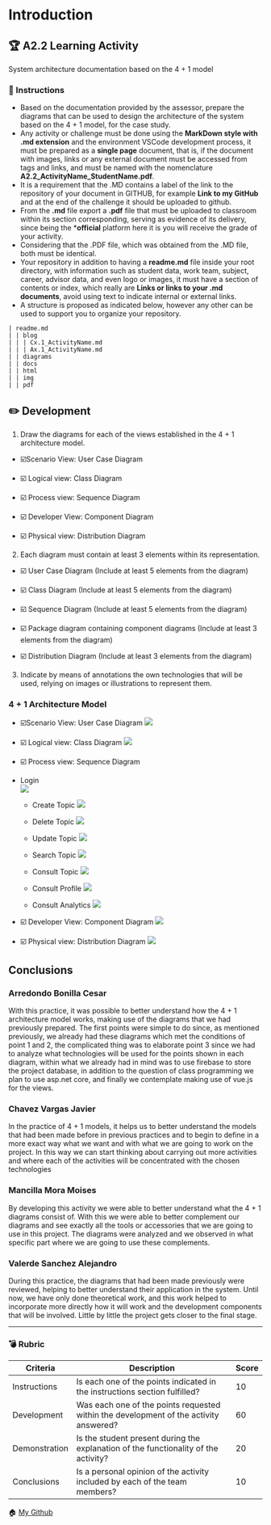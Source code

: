 # Introduction
 
## :trophy: A2.2 Learning Activity
System architecture documentation based on the 4 + 1 model

 
### :blue_book: Instructions
 
* Based on the documentation provided by the assessor, prepare the diagrams that can
be used to design the architecture of the system based on the 4 + 1 model, for the case study.
* Any activity or challenge must be done using the **MarkDown style with .md extension** and the environment VSCode development process, it must be prepared as a **single page**  document, that is, if the document with images, links or any external document must be accessed from tags and links, and must be named with the nomenclature **A2.2_ActivityName_StudentName.pdf**.
* It is a requirement that the .MD contains a label of the link to the repository of your document in GITHUB, for example **Link to my GitHub** and at the end of the challenge it should be uploaded to github. 
* From the **.md** file export a **.pdf** file that must be uploaded to classroom within its section
corresponding, serving as evidence of its delivery, since being the ***official** platform here it is you will receive the grade of your activity.
* Considering that the .PDF file, which was obtained from the .MD file, both must be identical.
* Your repository in addition to having a **readme.md** file inside your root directory, with
information such as student data, work team, subject, career, advisor data, and
even logo or images, it must have a section of contents or index, which really are
**Links or links to your .md documents**, avoid using text to indicate internal or external links.
* A structure is proposed as indicated below, however any other can be used
to support you to organize your repository.

~~~
| readme.md
| | blog
| | | Cx.1_ActivityName.md
| | | Ax.1_ActivityName.md
| | diagrams
| | docs
| | html
| | img
| | pdf
~~~
 
## :pencil2: Development
 
1. Draw the diagrams for each of the views established in the 4 + 1 architecture model.
* :ballot_box_with_check:Scenario View: User Case Diagram

* :ballot_box_with_check: Logical view: Class Diagram

* :ballot_box_with_check: Process view: Sequence Diagram

* :ballot_box_with_check: Developer View: Component Diagram

* :ballot_box_with_check: Physical view: Distribution Diagram

2. Each diagram must contain at least 3 elements within its representation.

* :ballot_box_with_check: User Case Diagram (Include at least 5 elements from the diagram)

* :ballot_box_with_check: Class Diagram  (Include at least 5 elements from the diagram)

* :ballot_box_with_check: Sequence Diagram (Include at least 5 elements from the diagram)

* :ballot_box_with_check: Package diagram containing component diagrams  (Include at least 3 elements from the diagram)

* :ballot_box_with_check: Distribution Diagram  (Include at least 3 elements from the diagram)

3. Indicate by means of annotations the own technologies that will be used, relying on images or illustrations to represent them.


### 4 + 1 Architecture Model

* :ballot_box_with_check:Scenario View: User Case Diagram
![](https://github.com/JavierChavez/AnalisisSoftwareJavierCV/blob/main/Img/4+1/Use%20Case%204+1.jpg?raw=true)

* :ballot_box_with_check: Logical view: Class Diagram
![](https://github.com/JavierChavez/AnalisisSoftwareJavierCV/blob/main/Img/4+1/Class%20Diagram%204+1%20(1).jpg?raw=true)

* :ballot_box_with_check: Process view: Sequence Diagram

- Login  
![](https://github.com/JavierChavez/AnalisisSoftwareJavierCV/blob/main/Img/4+1/login4+1.jpg?raw=true)

    - Create Topic  ![](https://github.com/JavierChavez/AnalisisSoftwareJavierCV/blob/main/Img/4+1/create%204+1.jpg?raw=true)

    - Delete Topic
![](https://github.com/JavierChavez/AnalisisSoftwareJavierCV/blob/main/Img/4+1/DeleteTopic%204+1.jpg?raw=true)

    - Update Topic
![](https://github.com/JavierChavez/AnalisisSoftwareJavierCV/blob/main/Img/4+1/update%20topic%204+1.jpg?raw=true)

    - Search Topic 
![](https://github.com/JavierChavez/AnalisisSoftwareJavierCV/blob/main/Img/4+1/search4+1.jpg?raw=true)

    - Consult Topic
![](https://github.com/JavierChavez/AnalisisSoftwareJavierCV/blob/main/Img/4+1/ConsultTopic%204+1.jpg?raw=true)

    - Consult Profile
![](https://github.com/JavierChavez/AnalisisSoftwareJavierCV/blob/main/Img/4+1/Consult_profile%204+1.jpg?raw=true)

    - Consult Analytics
![](https://github.com/JavierChavez/AnalisisSoftwareJavierCV/blob/main/Img/4+1/Analytics%204+1.jpg?raw=true)



* :ballot_box_with_check: Developer View: Component Diagram
![](https://github.com/JavierChavez/AnalisisSoftwareJavierCV/blob/main/Img/4+1/Components%204+1.jpg?raw=true)

* :ballot_box_with_check: Physical view: Distribution Diagram
![](https://github.com/JavierChavez/AnalisisSoftwareJavierCV/blob/main/Img/4+1/Distribution%204+1.jpg?raw=true)

## Conclusions
 
### Arredondo Bonilla Cesar

With this practice, it was possible to better understand how the 4 + 1 architecture model works, making use of the diagrams that we had previously prepared. The first points were simple to do since, as mentioned previously, we already had these diagrams which met the conditions of point 1 and 2, the complicated thing was to elaborate point 3 since we had to analyze what technologies will be used for the points shown in each diagram, within what we already had in mind was to use firebase to store the project database, in addition to the question of class programming we plan to use asp.net core, and finally we contemplate making use of vue.js for the views.
 
### Chavez Vargas Javier
In the practice of 4 + 1 models, it helps us to better understand the models that had been made before in previous practices and to begin to define in a more exact way what we want and with what we are going to work on the project. In this way we can start thinking about carrying out more activities and where each of the activities will be concentrated with the chosen technologies

### Mancilla Mora Moises
By developing this activity we were able to better understand what the 4 + 1 diagrams consist of. With this we were able to better complement our diagrams and see exactly all the tools or accessories that we are going to use in this project. The diagrams were analyzed and we observed in what specific part where we are going to use these complements.
 
### Valerde Sanchez Alejandro
During this practice, the diagrams that had been made previously were reviewed, helping to better understand their application in the system. Until now, we have only done theoretical work, and this work helped to incorporate more directly how it will work and the development components that will be involved. Little by little the project gets closer to the final stage.

___
 
### :bomb: Rubric
 
| Criteria | Description | Score |
| ------------- | -------------------------------------------------------------------------------------------- | ------- |
| Instructions | Is each one of the points indicated in the instructions section fulfilled? | 10 |
| Development | Was each one of the points requested within the development of the activity answered? | 60 |
| Demonstration | Is the student present during the explanation of the functionality of the activity? | 20 |
| Conclusions | Is a personal opinion of the activity included by each of the team members? | 10 |
 
:house: [My Github](https://github.com/MoisesMM99/Analisis-Avanzado-de-Software-Mancilla-Mora)

